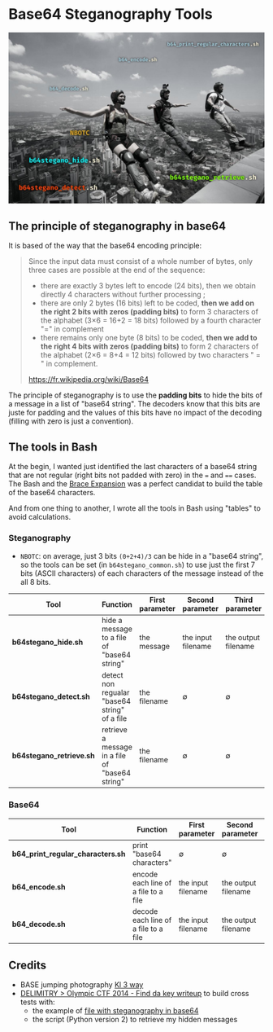 # Base64 Steganography Tools

![](./doc/base64-steganography-tools.jpg)

## The principle of steganography in base64

It is based of the way that the base64 encoding principle: 

> Since the input data must consist of a whole number of bytes, only three cases are possible at the end of the sequence:
> * there are exactly 3 bytes left to encode (24 bits), then we obtain directly 4 characters without further processing ;
> * there are only 2 bytes (16 bits) left to be coded, **then we add on the right 2 bits with zeros (padding bits)** to form 3 characters of the alphabet (3×6 = 16+2 = 18 bits) followed by a fourth character "=" in complement
> * there remains only one byte (8 bits) to be coded, **then we add to the right 4 bits with zeros (padding bits)** to form 2 characters of the alphabet (2×6 = 8+4 = 12 bits) followed by two characters " = " in complement.
>
> https://fr.wikipedia.org/wiki/Base64

The principle of steganography is to use the **padding bits** to hide the bits of a message in a list of "base64 string". The decoders know that this bits are juste for padding and the values of this bits have no impact of the decoding (filling with zero is just a convention).

## The tools in Bash

At the begin, I wanted just identified the last characters of a base64 string that are not regular (right bits not padded with zero) in the `=` and `==` cases. The Bash and the [Brace Expansion](https://www.gnu.org/software/bash/manual/html_node/Brace-Expansion.html#Brace-Expansion) was a perfect candidat to build the table of the base64 characters.

And from one thing to another, I wrote all the tools in Bash using "tables" to avoid calculations.

### Steganography

* `NBOTC`: on average, just 3 bits `(0+2+4)/3` can be hide in a "base64 string", so the tools can be set (in `b64stegano_common.sh`) to use just the first 7 bits (ASCII characters) of each characters of the message instead of the all 8 bits.

Tool | Function | First parameter | Second parameter | Third parameter
---|---|---|---|---
**b64stegano_hide.sh** | hide a message to a file of "base64 string" | the message | the input filename | the output filename
**b64stegano_detect.sh** | detect non regualar "base64 string" of a file | the filename | ∅ | ∅
**b64stegano_retrieve.sh** | retrieve a message in a file of "base64 string" | the filename | ∅ | ∅

### Base64

Tool | Function | First parameter | Second parameter | Third parameter
---|---|---|---|---
**b64_print_regular_characters.sh** | print "base64 characters" | ∅ | ∅| ∅
**b64_encode.sh** | encode each line of a file to a file | the input filename | the output filename | ∅
**b64_decode.sh** | decode each line of a file to a file | the input filename | the output filename | ∅

## Credits

* BASE jumping photography [Kl 3 way](http://www.basejumper.com/photos/Building/Kl_3_way_796.html)
* [DELIMITRY > Olympic CTF 2014 - Find da key writeup](https://delimitry.blogspot.com/2014/02/olympic-ctf-2014-find-da-key-writeup.html) to build cross tests with:
    * the example of [file with steganography in base64](http://shell-storm.org/repo/CTF/Olympic-2014/Find_da_Key/stego.txt)
    * the script (Python version 2) to retrieve my hidden messages
